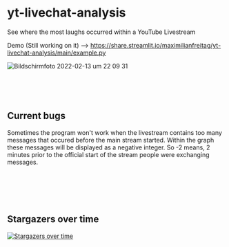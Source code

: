 # yt-livechat-analysis
See where the most laughs occurred within a YouTube Livestream


Demo (Still working on it) --> https://share.streamlit.io/maximilianfreitag/yt-livechat-analysis/main/example.py

![Bildschirmfoto 2022-02-13 um 22 09 31](https://user-images.githubusercontent.com/46624616/153775152-4f1dd31d-3792-47aa-8f2a-8a8f2cf42996.png)


<br />
<br />
<br />



<!-- Current bugs -->
## Current bugs

Sometimes the program won't work when the livestream contains too many messages that occured before the main stream started. Within the graph these messages will be displayed as a negative integer. So -2 means, 2 minutes prior to the official start of the stream people were exchanging messages.  


<br />
<br />
<br />
<br />

## Stargazers over time

[![Stargazers over time](https://starchart.cc/MaximilianFreitag/Zufallswort.svg)](https://starchart.cc/MaximilianFreitag/yt-livechat-analysis)

